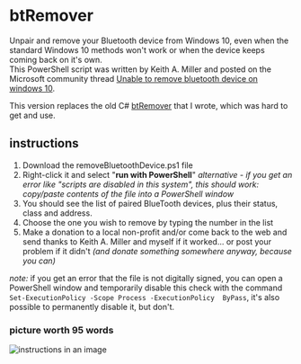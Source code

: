 # btRemover
Unpair and remove your Bluetooth device from Windows 10, even when the standard Windows 10 methods won't work or when the device keeps coming back on it's own.  
This PowerShell script was written by Keith A. Miller and posted on the Microsoft community thread [Unable to remove bluetooth device on windows 10](https://answers.microsoft.com/en-us/windows/forum/windows_10-networking-winpc/unable-to-remove-bluetooth-device-on-windows-10/ea6da83d-583e-4b80-8714-367510879f07?messageId=eacc108d-9d7b-4e82-9280-60916bd702f1&page=14).  
    
This version replaces the old C# [btRemover](https://github.com/lflfm/btRemover) that I wrote, which was hard to get and use.  
  
## instructions
1. Download the removeBluetoothDevice.ps1 file
2. Right-click it and select "**run with PowerShell**" _alternative - if you get an error like "scripts are disabled in this system", this should work: copy/paste contents of the file into a PowerShell window_
3. You should see the list of paired BlueTooth devices, plus their status, class and address.
4. Choose the one you wish to remove by typing the number in the list
5. Make a donation to a local non-profit and/or come back to the web and send thanks to Keith A. Miller and myself if it worked... or post your problem if it didn't _(and donate something somewhere anyway, because you can)_
  
*note:* if you get an error that the file is not digitally signed, you can open a PowerShell window and temporarily disable this check with the command `Set-ExecutionPolicy -Scope Process -ExecutionPolicy  ByPass`, it's also possible to permanently disable it, but don't.  
  
### picture worth 95 words
![instructions in an image](images/how2use.png?raw=true "Instructions in an image")
